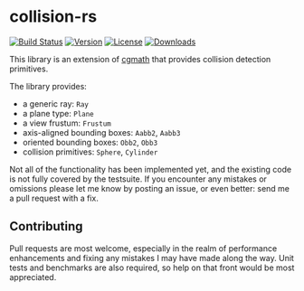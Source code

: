 # collision-rs

[![Build Status](https://travis-ci.org/csherratt/collision.svg?branch=master)](https://travis-ci.org/csherratt/collision-rs)
[![Version](https://img.shields.io/crates/v/collision.svg)](https://crates.io/crates/collision)
[![License](https://img.shields.io/crates/l/collision.svg)](https://github.com/csherratt/collision-rs/blob/master/LICENSE)
[![Downloads](https://img.shields.io/crates/d/collision.svg)](https://crates.io/crates/collision)

This library is an extension of [cgmath](https://crates.io/crates/cgmath) that provides collision detection primitives.

The library provides:

- a generic ray: `Ray`
- a plane type: `Plane`
- a view frustum: `Frustum`
- axis-aligned bounding boxes: `Aabb2`, `Aabb3`
- oriented bounding boxes: `Obb2`, `Obb3`
- collision primitives: `Sphere`, `Cylinder`

Not all of the functionality has been implemented yet, and the existing code
is not fully covered by the testsuite. If you encounter any mistakes or
omissions please let me know by posting an issue, or even better: send me a
pull request with a fix.

## Contributing

Pull requests are most welcome, especially in the realm of performance
enhancements and fixing any mistakes I may have made along the way. Unit tests
and benchmarks are also required, so help on that front would be most
appreciated.
